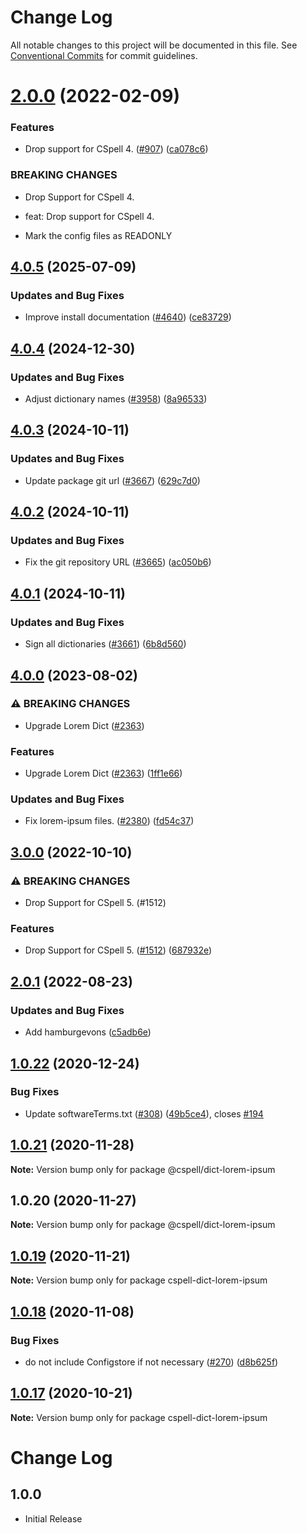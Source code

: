 # Change Log

All notable changes to this project will be documented in this file.
See [Conventional Commits](https://conventionalcommits.org) for commit guidelines.

# [2.0.0](https://github.com/streetsidesoftware/cspell-dicts/compare/@cspell/dict-lorem-ipsum@1.0.22...@cspell/dict-lorem-ipsum@2.0.0) (2022-02-09)


### Features

* Drop support for CSpell 4. ([#907](https://github.com/streetsidesoftware/cspell-dicts/issues/907)) ([ca078c6](https://github.com/streetsidesoftware/cspell-dicts/commit/ca078c6a2e188cc3cf6276db1ba7e007f0f06f27))


### BREAKING CHANGES

* Drop Support for CSpell 4.

* feat: Drop support for CSpell 4.
* Mark the config files as READONLY





## [4.0.5](https://github.com/streetsidesoftware/cspell-dicts/compare/@cspell/dict-lorem-ipsum@4.0.4...@cspell/dict-lorem-ipsum@4.0.5) (2025-07-09)


### Updates and Bug Fixes

* Improve install documentation ([#4640](https://github.com/streetsidesoftware/cspell-dicts/issues/4640)) ([ce83729](https://github.com/streetsidesoftware/cspell-dicts/commit/ce837295163125b6ff57494d9de1609edc6204e6))

## [4.0.4](https://github.com/streetsidesoftware/cspell-dicts/compare/@cspell/dict-lorem-ipsum@4.0.3...@cspell/dict-lorem-ipsum@4.0.4) (2024-12-30)


### Updates and Bug Fixes

* Adjust dictionary names ([#3958](https://github.com/streetsidesoftware/cspell-dicts/issues/3958)) ([8a96533](https://github.com/streetsidesoftware/cspell-dicts/commit/8a96533bec21280103740868b81559437c413501))

## [4.0.3](https://github.com/streetsidesoftware/cspell-dicts/compare/@cspell/dict-lorem-ipsum@4.0.2...@cspell/dict-lorem-ipsum@4.0.3) (2024-10-11)


### Updates and Bug Fixes

* Update package git url ([#3667](https://github.com/streetsidesoftware/cspell-dicts/issues/3667)) ([629c7d0](https://github.com/streetsidesoftware/cspell-dicts/commit/629c7d0a5e1bacad1d3874b1f8372edc3494ef97))

## [4.0.2](https://github.com/streetsidesoftware/cspell-dicts/compare/@cspell/dict-lorem-ipsum@4.0.1...@cspell/dict-lorem-ipsum@4.0.2) (2024-10-11)


### Updates and Bug Fixes

* Fix the git repository URL ([#3665](https://github.com/streetsidesoftware/cspell-dicts/issues/3665)) ([ac050b6](https://github.com/streetsidesoftware/cspell-dicts/commit/ac050b697d57820109995e92fac5ccc32ced1723))

## [4.0.1](https://github.com/streetsidesoftware/cspell-dicts/compare/@cspell/dict-lorem-ipsum@4.0.0...@cspell/dict-lorem-ipsum@4.0.1) (2024-10-11)


### Updates and Bug Fixes

* Sign all dictionaries ([#3661](https://github.com/streetsidesoftware/cspell-dicts/issues/3661)) ([6b8d560](https://github.com/streetsidesoftware/cspell-dicts/commit/6b8d560cf51a593458ce42bca415859f872cfc97))

## [4.0.0](https://github.com/streetsidesoftware/cspell-dicts/compare/@cspell/dict-lorem-ipsum@3.0.0...@cspell/dict-lorem-ipsum@4.0.0) (2023-08-02)


### ⚠ BREAKING CHANGES

* Upgrade Lorem Dict ([#2363](https://github.com/streetsidesoftware/cspell-dicts/issues/2363))

### Features

* Upgrade Lorem Dict ([#2363](https://github.com/streetsidesoftware/cspell-dicts/issues/2363)) ([1ff1e66](https://github.com/streetsidesoftware/cspell-dicts/commit/1ff1e66edd62e3e35b3072be6af7cb9303bbf6ea))


### Updates and Bug Fixes

* Fix lorem-ipsum files. ([#2380](https://github.com/streetsidesoftware/cspell-dicts/issues/2380)) ([fd54c37](https://github.com/streetsidesoftware/cspell-dicts/commit/fd54c375d59ba84c02b3d381d36a78cdc2d8e7c7))

## [3.0.0](https://github.com/streetsidesoftware/cspell-dicts/compare/@cspell/dict-lorem-ipsum@2.0.1...@cspell/dict-lorem-ipsum@3.0.0) (2022-10-10)


### ⚠ BREAKING CHANGES

* Drop Support for CSpell 5. (#1512)

### Features

* Drop Support for CSpell 5. ([#1512](https://github.com/streetsidesoftware/cspell-dicts/issues/1512)) ([687932e](https://github.com/streetsidesoftware/cspell-dicts/commit/687932e187e4bce87d7904e3a2e53dd6de6ac372))

## [2.0.1](https://github.com/streetsidesoftware/cspell-dicts/compare/@cspell/dict-lorem-ipsum@2.0.0...@cspell/dict-lorem-ipsum@2.0.1) (2022-08-23)


### Updates and Bug Fixes

* Add hamburgevons ([c5adb6e](https://github.com/streetsidesoftware/cspell-dicts/commit/c5adb6ea7698664d462cf354139cd7e7c453d1c4))

## [1.0.22](https://github.com/streetsidesoftware/cspell-dicts/compare/@cspell/dict-lorem-ipsum@1.0.21...@cspell/dict-lorem-ipsum@1.0.22) (2020-12-24)


### Bug Fixes

* Update softwareTerms.txt ([#308](https://github.com/streetsidesoftware/cspell-dicts/issues/308)) ([49b5ce4](https://github.com/streetsidesoftware/cspell-dicts/commit/49b5ce4a2436f3c99969d6425128d55f84c8a7fc)), closes [#194](https://github.com/streetsidesoftware/cspell-dicts/issues/194)





## [1.0.21](https://github.com/streetsidesoftware/cspell-dicts/compare/@cspell/dict-lorem-ipsum@1.0.20...@cspell/dict-lorem-ipsum@1.0.21) (2020-11-28)

**Note:** Version bump only for package @cspell/dict-lorem-ipsum





## 1.0.20 (2020-11-27)

**Note:** Version bump only for package @cspell/dict-lorem-ipsum





## [1.0.19](https://github.com/streetsidesoftware/cspell-dicts/compare/cspell-dict-lorem-ipsum@1.0.18...cspell-dict-lorem-ipsum@1.0.19) (2020-11-21)

**Note:** Version bump only for package cspell-dict-lorem-ipsum

## [1.0.18](https://github.com/streetsidesoftware/cspell-dicts/compare/cspell-dict-lorem-ipsum@1.0.17...cspell-dict-lorem-ipsum@1.0.18) (2020-11-08)

### Bug Fixes

- do not include Configstore if not necessary ([#270](https://github.com/streetsidesoftware/cspell-dicts/issues/270)) ([d8b625f](https://github.com/streetsidesoftware/cspell-dicts/commit/d8b625f2f42d5cc6c4a9390216ac1e5037886e44))

## [1.0.17](https://github.com/streetsidesoftware/cspell-dicts/compare/cspell-dict-lorem-ipsum@1.0.16...cspell-dict-lorem-ipsum@1.0.17) (2020-10-21)

**Note:** Version bump only for package cspell-dict-lorem-ipsum

# Change Log

## 1.0.0

- Initial Release
